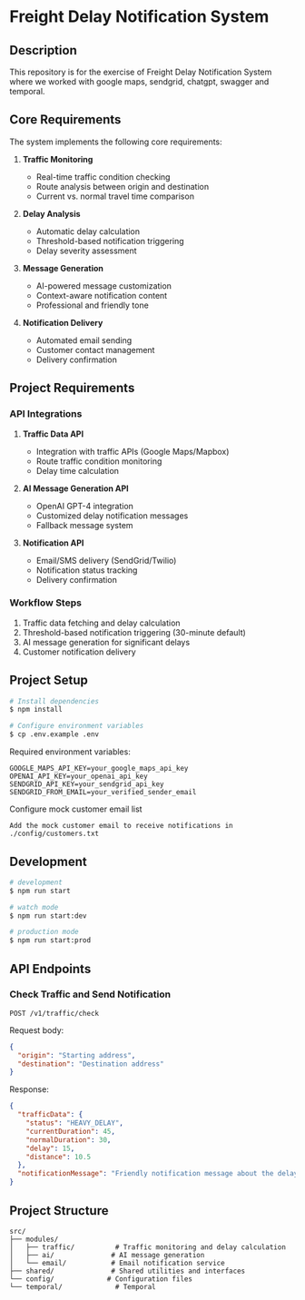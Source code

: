 # Freight Delay Notification System

## Description

This repository is for the exercise of Freight Delay Notification System where we worked with google maps, sendgrid, chatgpt, swagger and temporal.

## Core Requirements

The system implements the following core requirements:

1. **Traffic Monitoring**
   - Real-time traffic condition checking
   - Route analysis between origin and destination
   - Current vs. normal travel time comparison

2. **Delay Analysis**
   - Automatic delay calculation
   - Threshold-based notification triggering
   - Delay severity assessment

3. **Message Generation**
   - AI-powered message customization
   - Context-aware notification content
   - Professional and friendly tone

4. **Notification Delivery**
   - Automated email sending
   - Customer contact management
   - Delivery confirmation

## Project Requirements

### API Integrations

1. **Traffic Data API**
   - Integration with traffic APIs (Google Maps/Mapbox)
   - Route traffic condition monitoring
   - Delay time calculation

2. **AI Message Generation API**
   - OpenAI GPT-4 integration
   - Customized delay notification messages
   - Fallback message system

3. **Notification API**
   - Email/SMS delivery (SendGrid/Twilio)
   - Notification status tracking
   - Delivery confirmation

### Workflow Steps

1. Traffic data fetching and delay calculation
2. Threshold-based notification triggering (30-minute default)
3. AI message generation for significant delays
4. Customer notification delivery

## Project Setup

```bash
# Install dependencies
$ npm install

# Configure environment variables
$ cp .env.example .env
```

Required environment variables:
```
GOOGLE_MAPS_API_KEY=your_google_maps_api_key
OPENAI_API_KEY=your_openai_api_key
SENDGRID_API_KEY=your_sendgrid_api_key
SENDGRID_FROM_EMAIL=your_verified_sender_email
```

Configure mock customer email list
```
Add the mock customer email to receive notifications in ./config/customers.txt
```

## Development

```bash
# development
$ npm run start

# watch mode
$ npm run start:dev

# production mode
$ npm run start:prod
```

## API Endpoints

### Check Traffic and Send Notification
```http
POST /v1/traffic/check
```

Request body:
```json
{
  "origin": "Starting address",
  "destination": "Destination address"
}
```

Response:
```json
{
  "trafficData": {
    "status": "HEAVY_DELAY",
    "currentDuration": 45,
    "normalDuration": 30,
    "delay": 15,
    "distance": 10.5
  },
  "notificationMessage": "Friendly notification message about the delay"
}
```

## Project Structure

```
src/
├── modules/
│   ├── traffic/          # Traffic monitoring and delay calculation
│   ├── ai/              # AI message generation
│   └── email/           # Email notification service
├── shared/              # Shared utilities and interfaces
└── config/             # Configuration files
└── temporal/             # Temporal
```